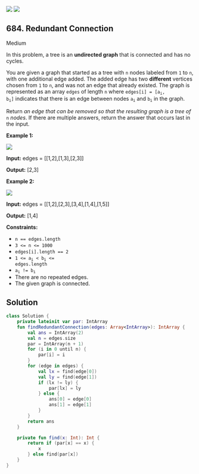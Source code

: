 [![](https://img.shields.io/github/stars/javadev/LeetCode-in-Kotlin?label=Stars&style=flat-square)](https://github.com/javadev/LeetCode-in-Kotlin)
[![](https://img.shields.io/github/forks/javadev/LeetCode-in-Kotlin?label=Fork%20me%20on%20GitHub%20&style=flat-square)](https://github.com/javadev/LeetCode-in-Kotlin/fork)

## 684\. Redundant Connection

Medium

In this problem, a tree is an **undirected graph** that is connected and has no cycles.

You are given a graph that started as a tree with `n` nodes labeled from `1` to `n`, with one additional edge added. The added edge has two **different** vertices chosen from `1` to `n`, and was not an edge that already existed. The graph is represented as an array `edges` of length `n` where <code>edges[i] = [a<sub>i</sub>, b<sub>i</sub>]</code> indicates that there is an edge between nodes <code>a<sub>i</sub></code> and <code>b<sub>i</sub></code> in the graph.

Return _an edge that can be removed so that the resulting graph is a tree of_ `n` _nodes_. If there are multiple answers, return the answer that occurs last in the input.

**Example 1:**

![](https://assets.leetcode.com/uploads/2021/05/02/reduntant1-1-graph.jpg)

**Input:** edges = \[\[1,2],[1,3],[2,3]]

**Output:** [2,3]

**Example 2:**

![](https://assets.leetcode.com/uploads/2021/05/02/reduntant1-2-graph.jpg)

**Input:** edges = \[\[1,2],[2,3],[3,4],[1,4],[1,5]]

**Output:** [1,4]

**Constraints:**

*   `n == edges.length`
*   `3 <= n <= 1000`
*   `edges[i].length == 2`
*   <code>1 <= a<sub>i</sub> < b<sub>i</sub> <= edges.length</code>
*   <code>a<sub>i</sub> != b<sub>i</sub></code>
*   There are no repeated edges.
*   The given graph is connected.

## Solution

```kotlin
class Solution {
    private lateinit var par: IntArray
    fun findRedundantConnection(edges: Array<IntArray>): IntArray {
        val ans = IntArray(2)
        val n = edges.size
        par = IntArray(n + 1)
        for (i in 0 until n) {
            par[i] = i
        }
        for (edge in edges) {
            val lx = find(edge[0])
            val ly = find(edge[1])
            if (lx != ly) {
                par[lx] = ly
            } else {
                ans[0] = edge[0]
                ans[1] = edge[1]
            }
        }
        return ans
    }

    private fun find(x: Int): Int {
        return if (par[x] == x) {
            x
        } else find(par[x])
    }
}
```